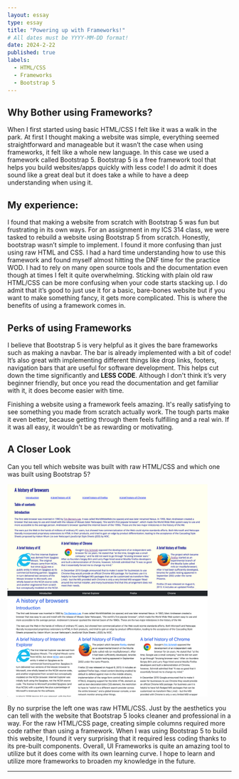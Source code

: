 ```yaml
---
layout: essay
type: essay
title: "Powering up with Frameworks!"
# All dates must be YYYY-MM-DD format!
date: 2024-2-22
published: true
labels:
  - HTML/CSS
  - Frameworks
  - Bootstrap 5
---
```


## Why Bother using Frameworks?

When I first started using basic HTML/CSS I felt like it was a walk in the park. At first I thought making a website was simple, everything seemed straightforward and manageable but it wasn’t the case when using frameworks, it felt like a whole new language. In this case we used a framework called Bootstrap 5. Bootstrap 5 is a free framework tool that helps you build websites/apps quickly with less code! I do admit it does sound like a great deal but it does take a while to have a deep understanding when using it. 

## My experience:

I found that making a website from scratch with Bootstrap 5 was fun but frustrating in its own ways. For an assignment in my ICS 314 class, we were tasked to rebuild a website using Bootstrap 5 from scratch. Honestly, bootstrap wasn’t simple to implement. I found it more confusing than just using raw HTML and CSS. I had a hard time understanding how to use this framework and found myself almost hitting the DNF time for the practice WOD. I had to rely on many open source tools and the documentation even though at times I felt it quite overwhelming.
Sticking with plain old raw HTML/CSS can be more confusing when your code starts stacking up. I do admit that it’s good to just use it for a basic, bare-bones website but if you want to make something fancy, it gets more complicated. This is where the benefits of using a framework comes in.

## Perks of using Frameworks

I believe that Bootstrap 5 is very helpful as it gives the bare frameworks such as making a navbar. The bar is already implemented with a bit of code! It’s also great with implementing different things like drop links, footers, navigation bars that are useful for software development. This helps cut down the time significantly and **LESS CODE**. Although I don't think it’s very beginner friendly, but once you read the documentation and get familiar with it, it does become easier with time.

Finishing a website using a framework feels amazing. It's really satisfying to see something you made from scratch actually work. The tough parts make it even better, because getting through them feels fulfilling and a real win. If it was all easy, it wouldn't be as rewarding or motivating.

## A Closer Look

Can you tell which website was built with raw HTML/CSS and which one was built using Bootstrap 5? <br/>

<div class="text-center p-4">
  <img width="450px" class="img-thumbnail" src="../img/frameworks/rawhtmlcss.png">
  <img width="450px" class="img-thumbnail" src="../img/frameworks/bootstrap5.png">
</div>

By no surprise the left one was raw HTML/CSS. Just by the aesthetics you can tell with the website that Bootstrap 5 looks cleaner and professional in a way. For the raw HTML/CSS page, creating simple columns required more code rather than using a framework. When I was using Bootstrap 5 to build this website, I found it very surprising that it required less coding thanks to its pre-built components. Overall, UI Frameworks is quite an amazing tool to utilize but it does come with its own learning curve. I hope to learn and utilize more frameworks to broaden my knowledge in the future. 
<hr>

